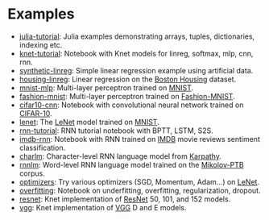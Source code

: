 # Examples

- [julia-tutorial](julia-tutorial): Julia examples demonstrating arrays, tuples, dictionaries, indexing etc.
- [knet-tutorial](knet-tutorial): Notebook with Knet models for linreg, softmax, mlp, cnn, rnn.
- [synthetic-linreg](synthetic-linreg): Simple linear regression example using artificial data.
- [housing-linreg](housing-linreg): Linear regression on the [Boston Housing] dataset.
- [mnist-mlp](mnist-mlp): Multi-layer perceptron trained on [MNIST].
- [fashion-mnist](fashion-mnist): Multi-layer perceptron trained on [Fashion-MNIST].
- [cifar10-cnn](cifar10-cnn): Notebook with convolutional neural network trained on [CIFAR-10].
- [lenet](lenet): The [LeNet] model trained on [MNIST].
- [rnn-tutorial](rnn-tutorial): RNN tutorial notebook with BPTT, LSTM, S2S.
- [imdb-rnn](imdb-rnn): Notebook with RNN trained on [IMDB] movie reviews sentiment classification.
- [charlm](charlm): Character-level RNN language model from [Karpathy].
- [rnnlm](rnnlm): Word-level RNN language model trained on the [Mikolov-PTB] corpus.
- [optimizers](optimizers): Try various optimizers (SGD, Momentum, Adam...) on [LeNet].
- [overfitting](overfitting): Notebook on underfitting, overfitting, regularization, dropout.
- [resnet](resnet): Knet implementation of [ResNet] 50, 101, and 152 models.
- [vgg](vgg): Knet implementation of [VGG] D and E models.

[MNIST]: http://yann.lecun.com/exdb/mnist
[LeNet]: http://yann.lecun.com/exdb/lenet
[Boston Housing]: https://archive.ics.uci.edu/ml/machine-learning-databases/housing
[CIFAR-10]: http://www.cs.toronto.edu/~kriz/cifar.html
[IMDB]: http://ai.stanford.edu/~amaas/data/sentiment
[Shakespeare]: http://www.gutenberg.org/ebooks/100
[Mikolov-PTB]: http://www.fit.vutbr.cz/~imikolov/rnnlm
[Fashion-MNIST]: https://github.com/zalandoresearch/fashion-mnist
[Karpathy]: http://karpathy.github.io/2015/05/21/rnn-effectiveness
[ResNet]: https://github.com/KaimingHe/deep-residual-networks
[VGG]: http://www.robots.ox.ac.uk/~vgg/research/very_deep

